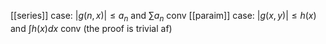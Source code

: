 [[series]] case: $|g(n,x)|\leq a_{n}$ and $\sum a_{n}$ conv
[[paraim]] case: $|g(x,y)|\leq h(x)$ and $\int h(x) dx$ conv
(the proof is trivial af)